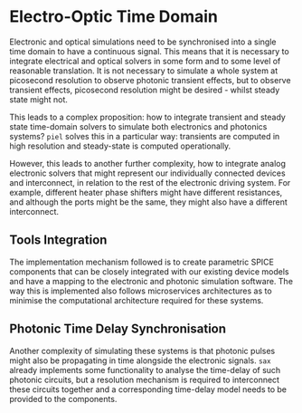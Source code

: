 # Electro-Optic Time Domain

Electronic and optical simulations need to be synchronised into a single time domain to have a continuous signal. This means that it is necessary to integrate electrical and optical solvers in some form and to some level of reasonable translation. It is not necessary to simulate a whole system at picosecond resolution to observe photonic transient effects, but to observe transient effects, picosecond resolution might be desired - whilst steady state might not.

This leads to a complex proposition: how to integrate transient and steady state time-domain solvers to simulate both electronics and photonics systems? `piel` solves this in a particular way: transients are computed in high resolution and steady-state is computed operationally.

However, this leads to another further complexity, how to integrate analog electronic solvers that might represent our individually connected devices and interconnect, in relation to the rest of the electronic driving system. For example, different heater phase shifters might have different resistances, and although the ports might be the same, they might also have a different interconnect.

## Tools Integration

The implementation mechanism followed is to create parametric SPICE components that can be closely integrated with our existing device models and have a mapping to the electronic and photonic simulation software. The way this is implemented also follows microservices architectures as to minimise the computational architecture required for these systems.

## Photonic Time Delay Synchronisation

Another complexity of simulating these systems is that photonic pulses might also be propagating in time alongside the electronic signals. `sax` already implements some functionality to analyse the time-delay of such photonic circuits, but a resolution mechanism is required to interconnect these circuits together and a corresponding time-delay model needs to be provided to the components.
